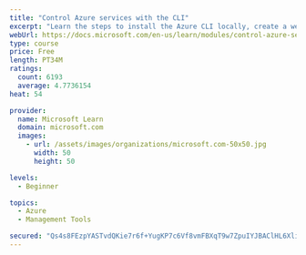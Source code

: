 ```yaml
---
title: "Control Azure services with the CLI"
excerpt: "Learn the steps to install the Azure CLI locally, create a website, and manage Azure resources using the CLI."
webUrl: https://docs.microsoft.com/en-us/learn/modules/control-azure-services-with-cli/
type: course
price: Free
length: PT34M
ratings:
  count: 6193
  average: 4.7736154
heat: 54

provider:
  name: Microsoft Learn
  domain: microsoft.com
  images:
    - url: /assets/images/organizations/microsoft.com-50x50.jpg
      width: 50
      height: 50

levels:
  - Beginner

topics:
  - Azure
  - Management Tools

secured: "Qs4s8FEzpYASTvdQKie7r6f+YugKP7c6Vf8vmFBXqT9w7ZpuIYJBAClHL6XliyE74DhR/KGpF+TTQViuBPySbZbnWFWjrxfIOW4NdZUTThxAsQBA1PbQ8r5cbXmd8URhJwGW1C7T/zptTiJpHfOMbZOaiP/6vQBsnLC3v4FpuVtEY7LmrVsP5LhUAmbLSqjf3UrhJY3igkl5Aj/J558fIbduI6S9SwE82SupsyRfn2IXh8of5Sv0V2IuUDHYLDjwBnzoHh9DUdEyzv9yZBsSeduvadCZcvCNudfMSPqipXpvdHjlh+s/lc4lbGOJ5atn1OQhvxgAvfiYwohvDwKpd4DdNI6jkGHtbfeN1GJEFvzc5Y19xUkT88QHhF2DKscflbG8k3DVeCHPgUIuToVui+ydMBUdiMoXnsHjMpiQ+SI=;PXhSQb2Qhz+W+UBkHKoRSA=="
---
```


